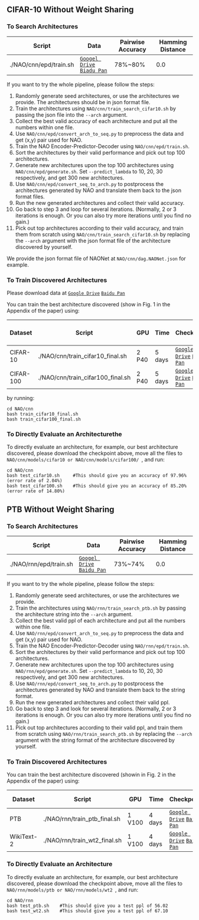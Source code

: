 ## CIFAR-10 Without Weight Sharing
### To Search Architectures
| Script | Data | Pairwise Accuracy | Hamming Distance |
| ------------- | ------------- | ------------- | ------------- |
| ./NAO/cnn/epd/train.sh | [`Googel Drive`](https://drive.google.com/open?id=1mjIR33wwV7R6_U1_WQ98uK7al-QlRHtv) [`Biadu Pan`](https://pan.baidu.com/s/1jnjkyLylX1LqiD9m98vRqw)| 78%~80% | 0.0 | 

If you want to try the whole pipeline, please follow the steps:

1. Randomly generate seed architectures, or use the architectures we provide. The architectures should be in json format file.
2. Train the architectures using ```NAO/cnn/train_search_cifar10.sh``` by passing the json file into the ```--arch``` argument.
3. Collect the best valid accuracy of each architecture and put all the numbers within one file.
4. Use ```NAO/cnn/epd/convert_arch_to_seq.py``` to preprocess the data and get (x,y) pair used for NAO.
5. Train the NAO Encoder-Predictor-Decoder using ```NAO/cnn/epd/train.sh```.
6. Sort the architectures by their valid performance and pick out top 100 architectures.
7. Generate new architectures upon the top 100 architectures using ```NAO/cnn/epd/generate.sh```. Set ```--predict_lambda``` to 10, 20, 30 respectively, and get 300 new architectures.
8. Use ```NAO/cnn/epd/convert_seq_to_arch.py``` to postprocess the architectures generated by NAO and translate them back to the json format files.
9. Run the new generated architectures and collect their valid accuracy.
10. Go back to step 3 and loop for several iterations. (Normally, 2 or 3 iterations is enough. Or you can also try more iterations until you find no gain.)
11. Pick out top architectures according to their valid accuracy, and train them from scratch using ```NAO/cnn/train_search_cifar10.sh``` by replacing the ```--arch``` argument with the json format file of the architecture discovered by yourself.

We provide the json format file of NAONet at ```NAO/cnn/dag.NAONet.json``` for example.

### To Train Discovered Architectures
Please download data at [`Google Drive`](https://drive.google.com/open?id=1XcC_cycn1Dog4s_Bki8TV9XZYc1Ast3u) [`Baidu Pan`](https://pan.baidu.com/s/1VS2_K3nAzWZh-JIwVmNyCg)

You can train the best architecture discovered (show in Fig. 1 in the Appendix of the paper) using:

| Dataset | Script | GPU | Time | Checkpoint| Error Rate (Test)|
| ------------- | ------------- | ------------- | ------------- | ------------- | ------------- |
|CIFAR-10| ./NAO/cnn/train_cifar10_final.sh | 2 P40 | 5 days | [`Google Drive`](https://drive.google.com/open?id=1TPgAZB7ZXAxaYmTj8efriJ6IbmSgMJKX) [`Baidu Pan`](https://pan.baidu.com/s/1r8nQIRE7F4jBTEKKqyaZuA)| 2.10% |
|CIFAR-100| ./NAO/cnn/train_cifar100_final.sh | 2 P40 | 5 days | [`Google Drive`](https://drive.google.com/open?id=15eDukFiGoGmqLbZAES826eFem99V_2bI) [`Baidu Pan`](https://pan.baidu.com/s/1r8nQIRE7F4jBTEKKqyaZuA)| 14.80% |

by running:
```
cd NAO/cnn
bash train_cifar10_final.sh
bash train_cifar100_final.sh
```

### To Directly Evaluate an Architecturethe 
To directly evaluate an architecture, for example, our best architecture discovered, please download the checkpoint above, move all the files to ```NAO/cnn/models/cifar10 or NAO/cnn/models/cifar100/ ```, and run:
```
cd NAO/cnn
bash test_cifar10.sh     #This should give you an accuracy of 97.96% (error rate of 2.04%)
bash test_cifar100.sh    #This should give you an accuracy of 85.20% (error rate of 14.80%)
```


## PTB Without Weight Sharing
### To Search Architectures

| Script | Data | Pairwise Accuracy | Hamming Distance |
| ------------- | ------------- | ------------- | ------------- |
| ./NAO/rnn/epd/train.sh | [`Googel Drive`](https://drive.google.com/open?id=1iRCyladgdE-TCD2Cj05ucAr7tzrUVZkq) [`Baidu Pan`](https://pan.baidu.com/s/17UC2CGao352e1axZtdwcSA)| 73%~74% | 0.0 | 

If you want to try the whole pipeline, please follow the steps:

1. Randomly generate seed architectures, or use the architectures we provide.
2. Train the architectures using ```NAO/rnn/train_search_ptb.sh``` by passing the architecture string into the ```--arch``` argument.
3. Collect the best valid ppl of each architecture and put all the numbers within one file.
4. Use ```NAO/rnn/epd/convert_arch_to_seq.py``` to preprocess the data and get (x,y) pair used for NAO.
5. Train the NAO Encoder-Predictor-Decoder using ```NAO/rnn/epd/train.sh```.
6. Sort the architectures by their valid performance and pick out top 100 architectures.
7. Generate new architectures upon the top 100 architectures using ```NAO/rnn/epd/generate.sh```. Set ```--predict_lambda``` to 10, 20, 30 respectively, and get 300 new architectures.
8. Use ```NAO/rnn/epd/convert_seq_to_arch.py``` to postprocess the architectures generated by NAO and translate them back to the string format.
9. Run the new generated architectures and collect their valid ppl.
10. Go back to step 3 and look for several iterations. (Normally, 2 or 3 iterations is enough. Or you can also try more iterations until you find no gain.)
11. Pick out top architectures according to their valid ppl, and train them from scratch using ```NAO/rnn/train_search_ptb.sh``` by replacing the ```--arch``` argument with the string format of the architecture discovered by yourself.

### To Train Discovered Architectures
You can train the best architecture discovered (showin in Fig. 2 in the Appendix of the paper) using:

| Dataset | Script | GPU | Time | Checkpoint| PPL (Test)|
| ------------- | ------------- | ------------- | ------------- | ------------- |------------- |
|PTB| ./NAO/rnn/train_ptb_final.sh | 1 V100 | 4 days | [`Google Drive`](https://drive.google.com/open?id=1o8Nq890szQwlMZDHwzcGhZ3BsnH_sGvT) [`Baidu Pan`](https://pan.baidu.com/s/1jnjkyLylX1LqiD9m98vRqw)| 56.02 |
|WikiText-2| ./NAO/rnn/train_wt2_final.sh | 1 V100 | 4 days | [`Google Drive`](https://drive.google.com/open?id=1N0BbsJPJo02pE2ILfAi_RtLPOJJwBxfu) [`Baidu Pan`](https://pan.baidu.com/s/1jnjkyLylX1LqiD9m98vRqw)| 67.10 |

### To Directly Evaluate an Architecture
To directly evaluate an architecture, for example, our best architecture discovered, please download the checkpoint above, move all the files to ```NAO/rnn/models/ptb or NAO/rnn/models/wt2 ```, and run:
```
cd NAO/rnn
bash test_ptb.sh    #This should give you a test ppl of 56.02
bash test_wt2.sh    #This should give you a test ppl of 67.10
```

